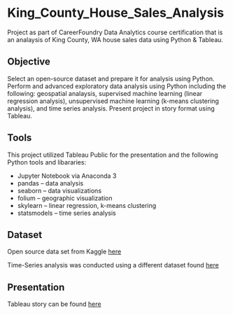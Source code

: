 # King_County_House_Sales_Analysis
Project as part of CareerFoundry Data Analytics course certification that is an analaysis of King County, WA house sales data using Python &amp; Tableau.

## Objective
Select an open-source dataset and prepare it for analysis using Python. Perform and advanced exploratory data analysis using Python including the following: geospatial analaysis, supervised machine learning (linear regression analysis), unsupervised machine learning (k-means clustering analysis), and time series analysis. Present project in story format using Tableau.

## Tools
This project utilized Tableau Public for the presentation and the following Python tools and libararies:
-	Jupyter Notebook via Anaconda 3
-	pandas – data analysis
-	seaborn – data visualizations
-	folium – geographic visualization
-	skylearn – linear regression, k-means clustering
-	statsmodels – time series analysis

## Dataset
Open source data set from Kaggle [here](https://www.kaggle.com/datasets/harlfoxem/housesalesprediction)

Time-Series analysis was conducted using a different dataset found [here](https://data.nasdaq.com/data/BCHAIN/MKPRU)

## Presentation
Tableau story can be found [here](https://public.tableau.com/app/profile/rachel.dicken/viz/Task6_7HouseSalesAnalysis/HouseSalesAnalysis)
